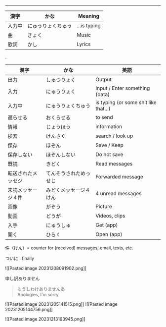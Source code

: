 
---

| 漢字 | かな | Meaning | 
| --- | --- | --- |
| 入力中 | にゅうりょくちゅう | ...is typing |
| 曲 | きょく | Music |
| 歌詞 | かし | Lyrics | 

.

| 漢字 | かな | 英語 | 
| --- | --- | --- |
| 出力 | しゅつりょく | Output | 
| 入力 | にゅうりょく | Input / Enter something (data) |
| 入力中	 | にゅうりょくちゅう	 | is typing (or some shit like that...) |
| 遅らせる | おくらせる | to send | 
| 情報	| じょうほう	| information
| 検索	| けんさく | search / look up
| 保存	| ほぞん	 | Save / Keep
| 保存しない	| ほぞんしない | Do not save |
| 既読 | きどく | Read messages |
| 転送されたメッセジ	| てんそうされためっせじ	| Forwarded message |　
| 未読メッセージ４件 | みどくメッセージ４けん 　| 4 unread messages
| 画像 | がぞう | Picture |
| 動画 | どうが | Videos, clips |
| 入手 | にゅうしゅ | Get (app) |
| 開く | ひらく | Open (app) | 






件（けん）= counter for (received) messages, email, texts, etc. 

ついに : finally


![[Pasted image 20231208091902.png]]

申し訳ありません
>もうしわけありませんあ\
> Apologies, I'm sorry


![[Pasted image 20231205141515.png]]
![[Pasted image 20231205144756.png]]

![[Pasted image 20231213163945.png]]
